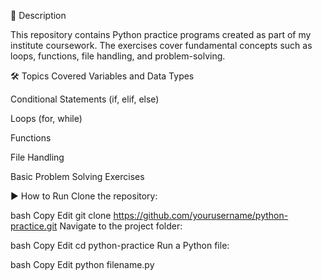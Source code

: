 📌 Description

This repository contains Python practice programs created as part of my institute coursework. The exercises cover fundamental concepts such as loops, functions, file handling, and problem-solving.

🛠 Topics Covered
Variables and Data Types

Conditional Statements (if, elif, else)

Loops (for, while)

Functions

File Handling

Basic Problem Solving Exercises

▶️ How to Run
Clone the repository:

bash
Copy
Edit
git clone https://github.com/yourusername/python-practice.git
Navigate to the project folder:

bash
Copy
Edit
cd python-practice
Run a Python file:

bash
Copy
Edit
python filename.py
